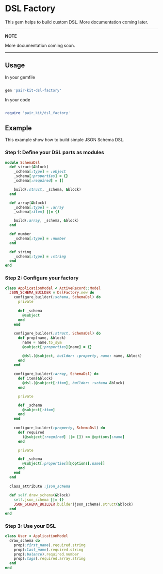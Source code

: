 # DSL Factory 

This gem helps to build custom DSL. More documentation coming later.

---
**NOTE**

More documentation coming soon.

---

## Usage 
   
In your gemfile 

```ruby

gem 'pair-kit-dsl-factory'

```

In your code 

```ruby

require 'pair_kit/dsl_factory'

```


## Example

This example show how to build simple JSON Schema DSL.

### Step 1: Define your DSL parts as modules  

```ruby
module SchemaDsl
  def struct(&block)
    _schema[:type] = :object
    _schema[:properties] = {}
    _schema[:required] = []

    build(:struct, _schema, &block)
  end

  def array(&block)
    _schema[:type] = :array
    _schema[:item] ||= {}

    build(:array, _schema, &block)
  end

  def number
    _schema[:type] = :number
  end

  def string
    _schema[:type] = :string
  end
end

```

### Step 2: Configure your factory

```ruby
class ApplicationModel < ActiveRecord::Model
  JSON_SCHEMA_BUILDER = DslFactory.new do
    configure_builder(:schema, SchemaDsl) do
      private
      
      def _schema
        @subject
      end
    end
    
    configure_builder(:struct, SchemaDsl) do
      def prop(name, &block)
        name = name.to_sym
        @subject[:properties][name] = {}

        @dsl.(@subject, builder: :property, name: name, &block)
      end
    end
    
    configure_builder(:array, SchemaDsl) do
      def item(&block)
        @dsl.(@subject[:item], builder: :schema &block)
      end

      private

      def _schema
        @subject[:item]
      end
    end
    
    configure_builder(:property, SchemaDsl) do
      def required
        (@subject[:required] ||= []) << @options[:name]
      end

      private

      def _schema
        @subject[:properties][@options[:name]]
      end
    end
  end
  
  class_attribute :json_schema 
  
  def self.draw_schema(&block)
    self.json_schema ||= {}
    JSON_SCHEMA_BUILDER.builder(json_schema).struct(&block)
  end
end

``` 

### Step 3: Use your DSL

```ruby
class User < ApplicationModel
  draw_schema do 
    prop(:first_name).required.string
    prop(:last_name).required.string
    prop(:balance).required.number
    prop(:tags).required.array.string
  end
end
```


